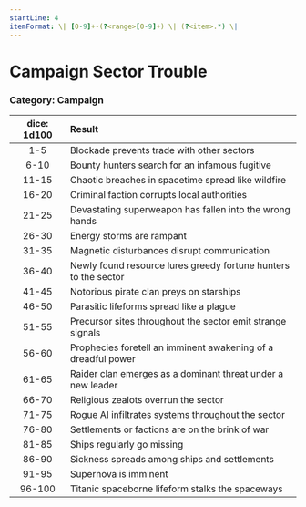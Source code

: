 ```yaml
---
startLine: 4
itemFormat: \| [0-9]+-(?<range>[0-9]+) \| (?<item>.*) \|
---
```

# Campaign Sector Trouble
### Category: Campaign

| dice: 1d100 | Result |
|:----:|:-------|
| 1-5 | Blockade prevents trade with other sectors |
| 6-10 | Bounty hunters search for an infamous fugitive |
| 11-15 | Chaotic breaches in spacetime spread like wildfire |
| 16-20 | Criminal faction corrupts local authorities |
| 21-25 | Devastating superweapon has fallen into the wrong hands |
| 26-30 | Energy storms are rampant |
| 31-35 | Magnetic disturbances disrupt communication |
| 36-40 | Newly found resource lures greedy fortune hunters to the sector |
| 41-45 | Notorious pirate clan preys on starships |
| 46-50 | Parasitic lifeforms spread like a plague |
| 51-55 | Precursor sites throughout the sector emit strange signals |
| 56-60 | Prophecies foretell an imminent awakening of a dreadful power |
| 61-65 | Raider clan emerges as a dominant threat under a new leader |
| 66-70 | Religious zealots overrun the sector |
| 71-75 | Rogue AI infiltrates systems throughout the sector |
| 76-80 | Settlements or factions are on the brink of war |
| 81-85 | Ships regularly go missing |
| 86-90 | Sickness spreads among ships and settlements |
| 91-95 | Supernova is imminent |
| 96-100 | Titanic spaceborne lifeform stalks the spaceways |